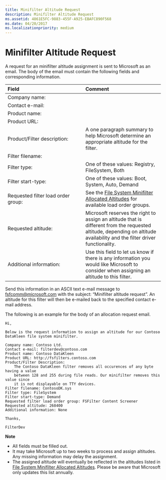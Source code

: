 ```yaml
---
title: Minifilter Altitude Request
description: Minifilter Altitude Request
ms.assetid: 4861E5FC-9883-455F-A925-EBAFC890F568
ms.date: 04/20/2017
ms.localizationpriority: medium
---
```


# Minifilter Altitude Request


A request for an minifilter altitude assignment is sent to Microsoft as an email. The body of the email must contain the following fields and corresponding information.

<table>
<colgroup>
<col width="50%" />
<col width="50%" />
</colgroup>
<thead>
<tr class="header">
<th align="left">Field</th>
<th align="left">Comment</th>
</tr>
</thead>
<tbody>
<tr class="odd">
<td align="left">Company name:</td>
<td align="left"></td>
</tr>
<tr class="even">
<td align="left">Contact e-mail:</td>
<td align="left"></td>
</tr>
<tr class="odd">
<td align="left">Product name:</td>
<td align="left"></td>
</tr>
<tr class="even">
<td align="left">Product URL:</td>
<td align="left"></td>
</tr>
<tr class="odd">
<td align="left">Product/Filter description:</td>
<td align="left">A one paragraph summary to help Microsoft determine an appropriate altitude for the filter.</td>
</tr>
<tr class="even">
<td align="left">Filter filename:</td>
<td align="left"></td>
</tr>
<tr class="odd">
<td align="left">Filter type:</td>
<td align="left">One of these values: Registry, FileSystem, Both</td>
</tr>
<tr class="even">
<td align="left">Filter start-type:</td>
<td align="left">One of these values: Boot, System, Auto, Demand</td>
</tr>
<tr class="odd">
<td align="left">Requested filter load order group:</td>
<td align="left">See the <a href="allocated-altitudes.md" data-raw-source="[File System Minifilter Allocated Altitudes](allocated-altitudes.md)">File System Minifilter Allocated Altitudes</a> for available load order groups.</td>
</tr>
<tr class="even">
<td align="left">Requested altitude:</td>
<td align="left">Microsoft reserves the right to assign an altitude that is different from the requested altitude, depending on altitude availability and the filter driver functionality.</td>
</tr>
<tr class="odd">
<td align="left">Additional information:</td>
<td align="left">Use this field to let us know if there is any information you would like Microsoft to consider when assigning an altitude to this filter.</td>
</tr>
</tbody>
</table>

 

Send this information in an ASCII text e-mail message to [fsfcomm@microsoft.com](mailto:fsfcomm@microsoft.com?subject=Minifilter%20altitude%20request) with the subject: “Minifilter altitude request”. An altitude for this filter will then be e-mailed back to the specified contact e-mail address.

The following is an example for the body of an allocation request email.

``` syntax
Hi,

Below is the request information to assign an altitude for our Contoso DataKleen file system minifilter.

Company name: Contoso Ltd.
Contact e-mail: filterdev@contoso.com
Product name: Contoso DataKleen
Product URL: http://fsfilters.contoso.com
Product/Filter Description:
    The Contoso DataKleen filter removes all occurences of any byte having a value
    between 128 and 255 during file reads. Our minifilter removes this value since
    it is not displayable on TTY devices.
Filter filename: ContosoDK.sys
Filter type: FileSystem
Filter start-type: Demand
Requested filter load order group: FSFilter Content Screener
Requested altitude: 268400
Additional information: None

Thanks,

FilterDev
```

**Note**  
-   All fields must be filled out.
-   It may take Microsoft up to two weeks to process and assign altitudes. Any missing information may delay the assignment.
-   The assigned altitude will eventually be reflected in the altitudes listed in [File System Minifilter Allocated Altitudes](allocated-altitudes.md). Please be aware that Microsoft only updates this list annually.

 

 

 




